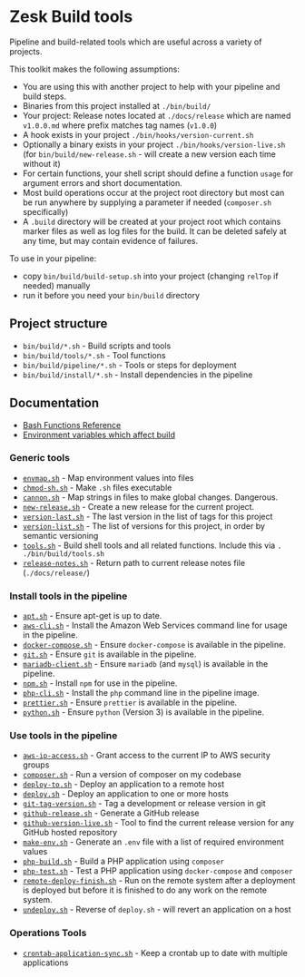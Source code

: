 # Zesk Build tools

Pipeline and build-related tools which are useful across a variety of projects.

This toolkit makes the following assumptions:

- You are using this with another project to help with your pipeline and build steps.
- Binaries from this project installed at `./bin/build/`
- Your project: Release notes located at `./docs/release` which are named `v1.0.0.md` where prefix matches tag names (`v1.0.0`)
- A hook exists in your project `./bin/hooks/version-current.sh`
- Optionally a binary exists in your project `./bin/hooks/version-live.sh` (for `bin/build/new-release.sh` - will create a new version each time without it)
- For certain functions, your shell script should define a function `usage` for argument errors and short documentation.
- Most build operations occur at the project root directory but most can be run anywhere by supplying a parameter if needed (`composer.sh` specifically)
- A `.build` directory will be created at your project root which contains marker files as well as log files for the build. It can be deleted safely at any time, but may contain evidence of failures.

To use in your pipeline:

- copy `bin/build/build-setup.sh` into your project (changing `relTop` if needed) manually
- run it before you need your `bin/build` directory

## Project structure

- `bin/build/*.sh` - Build scripts and tools
- `bin/build/tools/*.sh` - Tool functions
- `bin/build/pipeline/*.sh` - Tools or steps for deployment
- `bin/build/install/*.sh` - Install dependencies in the pipeline

## Documentation

- [Bash Functions Reference](./tools/index.md)
- [Environment variables which affect build](env.md)

### Generic tools

- [`envmap.sh`](envmap.sh.md) - Map environment values into files
- [`chmod-sh.sh`](chmod-sh.sh.md) - Make `.sh` files executable
- [`cannon.sh`](cannon.sh.md) - Map strings in files to make global changes. Dangerous.
- [`new-release.sh`](new-release.sh.md) - Create a new release for the current project.
- [`version-last.sh`](version-last.sh.md) - The last version in the list of tags for this project
- [`version-list.sh`](new-release.sh.md) - The list of versions for this project, in order by semantic versioning
- [`tools.sh`](./tools/index.md) - Build shell tools and all related functions. Include this via `. ./bin/build/tools.sh`
- [`release-notes.sh`](./release-notes.md) - Return path to current release notes file (`./docs/release/`)

### Install tools in the pipeline

- [`apt.sh`](apt.sh.md) - Ensure apt-get is up to date.
- [`aws-cli.sh`](aws-cli.sh.md) - Install the Amazon Web Services command line for usage in the pipeline.
- [`docker-compose.sh`](docker-compose.sh.md) - Ensure `docker-compose` is available in the pipeline.
- [`git.sh`](git.sh.md) - Ensure `git` is available in the pipeline.
- [`mariadb-client.sh`](mariadb-client.sh.md) - Ensure `mariadb` (and `mysql`) is available in the pipeline.
- [`npm.sh`](npm.sh.md) - Install `npm` for use in the pipeline.
- [`php-cli.sh`](php-cli.sh.md) - Install the `php` command line in the pipeline image.
- [`prettier.sh`](prettier.sh.md) - Ensure `prettier` is available in the pipeline.
- [`python.sh`](python.sh.md) - Ensure `python` (Version 3) is available in the pipeline.

### Use tools in the pipeline

- [`aws-ip-access.sh`](aws-ip-access.sh.md) - Grant access to the current IP to AWS security groups
- [`composer.sh`](composer.sh.md) - Run a version of composer on my codebase
- [`deploy-to.sh`](deploy-to.sh.md) - Deploy an application to a remote host
- [`deploy.sh`](deploy.sh.md) - Deploy an application to one or more hosts
- [`git-tag-version.sh`](git-tag-version.sh.md) - Tag a development or release version in git
- [`github-release.sh`](github-release.sh.md) - Generate a GitHub release
- [`github-version-live.sh`](github-version-live.sh.md) - Tool to find the current release version for any GitHub hosted repository
- [`make-env.sh`](make-env.sh.md) - Generate an `.env` file with a list of required environment values
- [`php-build.sh`](php-build.sh.md) - Build a PHP application using `composer`
- [`php-test.sh`](php-test.sh.md) - Test a PHP application using `docker-compose` and `composer`
- [`remote-deploy-finish.sh`](remote-deploy-finish.sh.md) - Run on the remote system after a deployment is deployed but before it is finished to do any work on the remote system.
- [`undeploy.sh`](undeploy.sh.md) - Reverse of `deploy.sh` - will revert an application on a host

### Operations Tools

- [`crontab-application-sync.sh`](crontab-application-sync.sh.md) - Keep a crontab up to date with multiple applications



